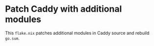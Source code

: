 # Patch Caddy with additional modules

This `flake.nix` patches additional modules in Caddy source and rebuild `go.sum`.
